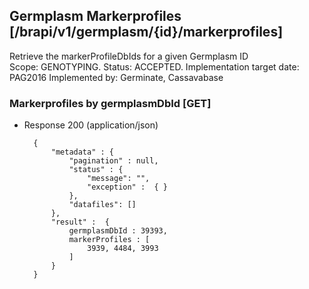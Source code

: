 ## Germplasm Markerprofiles  [/brapi/v1/germplasm/{id}/markerprofiles]
Retrieve the markerProfileDbIds for a given Germplasm ID  
Scope: GENOTYPING. 
Status: ACCEPTED.
Implementation target date: PAG2016
Implemented by: Germinate, Cassavabase

### Markerprofiles by germplasmDbId [GET]
+ Response 200 (application/json)
        
        {
            "metadata" : {
                "pagination" : null,
                "status" : {
                    "message": "",
                    "exception" :  { } 
                },
                "datafiles": []
            },
            "result" :  {
                germplasmDbId : 39393,
                markerProfiles : [
                    3939, 4484, 3993
                ]
            } 
        }
